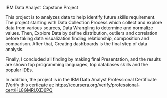 IBM Data Analyst Capstone Project

This project is to analyzes data to help identify future skills requirement. The project starting with Data Collection Process which collect and explore data from various sources, Data Wrangling to determine and normalize values. Then, Explore Data by define distribution, outliers and correlation before taking data visualization finding relationship, composition and comparison. After that, Creating dashboards is the final step of data analysis.

Finally, I concluded all finding by making final Presentation, and the results are shown top programming languages, top databases skills and the popular IDEs.

In addition, the project is in the IBM Data Analyst Professional Certificate (Verify this certicate at:
https://coursera.org/verify/professional-cert/HL8GMRUXD6PQ
